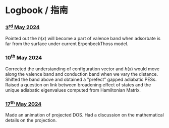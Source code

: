 # Logbook / 指南

### [$3^{\text{rd}}$​ May 2024](3-MAY-2024.html)

Pointed out the $h(x)$​ will become a part of valence band when adsorbate is far from the surface under current ErpenbeckThoss model.

### [$10^{\text{th}}$ May 2024](10-MAY-2024.html)

Corrected the understanding of configuration vector and $h(x)$ would move along the valence band and conduction band when we vary the distance. Shifted the band above and obtained a "prefect" gapped adiabatic PESs. Raised a question on link between broadening effect of states and the unique adiabatic eigenvalues computed from Hamiltonian Matrix. 

### [$17^{\text{th}}$ May 2024](17-MAY-2024.html)

Made an animation of projected DOS. Had a discussion on the mathematical details on the projection.
